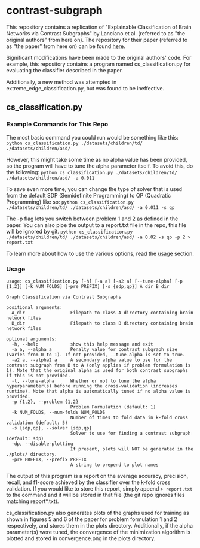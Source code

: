# contrast-subgraph
This repository contains a replication of "Explainable Classification of Brain Networks via Contrast Subgraphs" by Lanciano et al. (referred to as "the original authors" from here on). The repository for their paper (referred to as "the paper" from here on) can be found [here](https://github.com/tlancian/contrast-subgraph).

Significant modifications have been made to the original authors' code. For example, this repository contains a program named cs_classification.py for evaluating the classifier described in the paper.

Additionally, a new method was attempted in extreme_edge_classification.py, but was found to be ineffective.

## cs_classification.py
### Example Commands for This Repo
The most basic command you could run would be something like this:
```python cs_classification.py ./datasets/children/td/ ./datasets/children/asd/```

However, this might take some time as no alpha value has been provided, so the program will
have to tune the alpha parameter itself. To avoid this, do the following:
```python cs_classification.py ./datasets/children/td/ ./datasets/children/asd/ -a 0.011```

To save even more time, you can change the type of solver that is used from the default SDP (Semidefinite Programming) to QP (Quadratic Programming) like so:
```python cs_classification.py ./datasets/children/td/ ./datasets/children/asd/ -a 0.011 -s qp```

The -p flag lets you switch between problem 1 and 2 as defined in the paper. You can also pipe the output to a report.txt file in the repo, this file will be ignored by git.
```python cs_classification.py ./datasets/children/td/ ./datasets/children/asd/ -a 0.02 -s qp -p 2 > report.txt```

To learn more about how to use the various options, read the [usage](#usage) section.
### Usage

```
usage: cs_classification.py [-h] [-a a] [-a2 a] [--tune-alpha] [-p {1,2}] [-k NUM_FOLDS] [-pre PREFIX] [-s {sdp,qp}] A_dir B_dir

Graph Classification via Contrast Subgraphs

positional arguments:
  A_dir                 Filepath to class A directory containing brain network files
  B_dir                 Filepath to class B directory containing brain network files

optional arguments:
  -h, --help            show this help message and exit
  -a a, --alpha a       Penalty value for contrast subgraph size (varies from 0 to 1). If not provided, --tune-alpha is set to true.
  -a2 a, --alpha2 a     A secondary alpha value to use for the contrast subgraph from B to A (only applies if problem formulation is 1). Note that the original alpha is used for both contrast subgraphs if this is not provided.
  -t, --tune-alpha      Whether or not to tune the alpha hyperparameter(s) before running the cross-validation (increases runtime). Note that alpha is automatically tuned if no alpha value is provided.
  -p {1,2}, --problem {1,2}
                        Problem Formulation (default: 1)
  -k NUM_FOLDS, --num-folds NUM_FOLDS
                        Number of times to fold data in k-fold cross validation (default: 5)
  -s {sdp,qp}, --solver {sdp,qp}
                        Solver to use for finding a contrast subgraph (default: sdp)
  -dp, --disable-plotting
                        If present, plots will NOT be generated in the ./plots/ directory.
  -pre PREFIX, --prefix PREFIX
                        A string to prepend to plot names
```

The output of this program is a report on the average accuracy, precision, recall, and f1-score achieved by the classifier over the k-fold cross validation. If you would like to store this report, simply append ```> report.txt``` to the command and it will be stored in that file (the git repo ignores files matching report*.txt).

cs_classification.py also generates plots of the graphs used for training as shown in figures 5 and 6 of the paper for problem formulation 1 and 2 respectively, and stores them in the plots directory. Additionally, if the alpha parameter(s) were tuned, the convergence of the minimization algorithm is plotted and stored in convergence.png in the plots directory.

